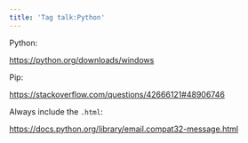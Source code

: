 ```yaml
---
title: 'Tag talk:Python'
---
```


Python:

<https://python.org/downloads/windows>

Pip:

<https://stackoverflow.com/questions/42666121#48906746>

Always include the `.html`:

<https://docs.python.org/library/email.compat32-message.html>
